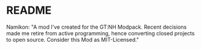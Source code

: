 # README #

Namikon:
"A mod I've created for the GT:NH Modpack. Recent decisions made me retire from active programming, hence converting closed projects to open source. Consider this Mod as MIT-Licensed."

